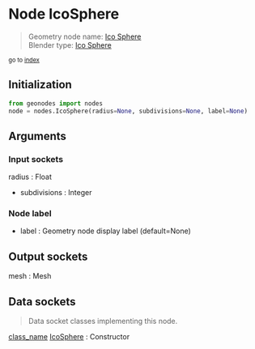 
# Node IcoSphere

> Geometry node name: [Ico Sphere](https://docs.blender.org/manual/en/latest/modeling/geometry_nodes/material/ico_sphere.html)<br>
  Blender type: [Ico Sphere](https://docs.blender.org/api/current/bpy.types.GeometryNodeMeshIcoSphere.html)
  
<sub>go to [index](/docs/index.md)</sub>

## Initialization

```python
from geonodes import nodes
node = nodes.IcoSphere(radius=None, subdivisions=None, label=None)
```



## Arguments


### Input sockets

radius : Float
- subdivisions : Integer

### Node label

- label : Geometry node display label (default=None)

## Output sockets

mesh : Mesh

## Data sockets

> Data socket classes implementing this node.
  
[class_name](docs/sockets/Mesh.md) [IcoSphere](docs/sockets/Mesh.md#icosphere) : Constructor

